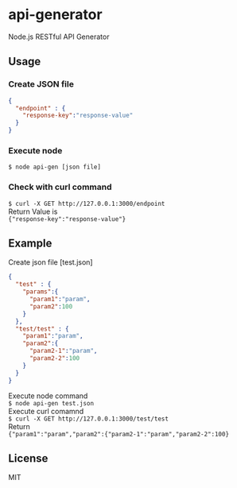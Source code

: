 # api-generator
Node.js RESTful API Generator

## Usage
### Create JSON file
```json
{
  "endpoint" : {
    "response-key":"response-value"
  }
}
```
### Execute node
`$ node api-gen [json file]`

### Check with curl command
`$ curl -X GET http://127.0.0.1:3000/endpoint`  
Return Value is  
`{"response-key":"response-value"}`


## Example
Create json file [test.json]
```json:test.json
{
  "test" : {
    "params":{
      "param1":"param",
      "param2":100
    }
  },
  "test/test" : {
    "param1":"param",
    "param2":{
      "param2-1":"param",
      "param2-2":100
    }
  }
}
```
Execute node command  
`$ node api-gen test.json`  
Execute curl comamnd  
`$ curl -X GET http://127.0.0.1:3000/test/test`  
Return  
`{"param1":"param","param2":{"param2-1":"param","param2-2":100}`  

## License
MIT
